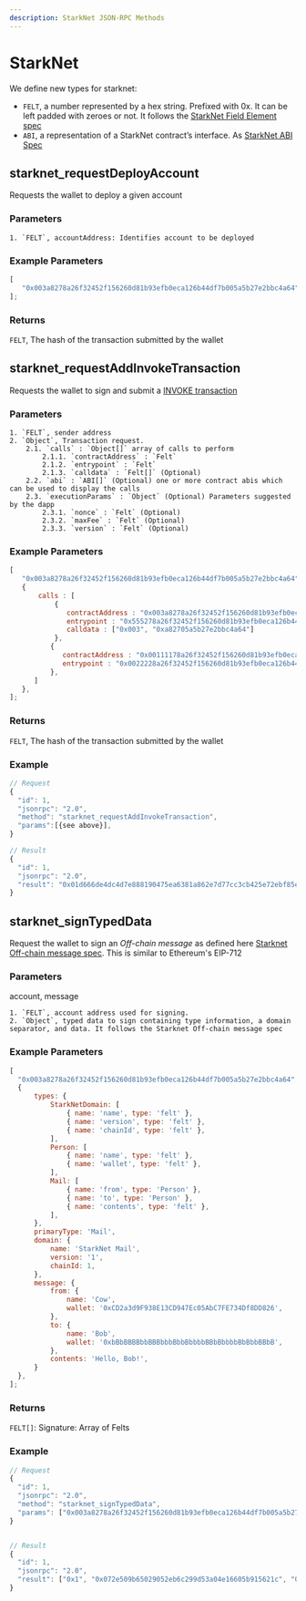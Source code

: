 ```yaml
---
description: StarkNet JSON-RPC Methods
---
```


# StarkNet

We define new types for starknet:
- `FELT`, a number represented by a hex string. Prefixed with 0x. It can be left padded with zeroes or not. It follows the [StarkNet Field Element spec](https://starknet.io/docs/how_cairo_works/cairo_intro.html#field-elements)
- `ABI`, a representation of a StarkNet contract’s interface. As [StarkNet ABI Spec](https://docs.starknet.io/documentation/develop/Contracts/contract-abi/)



## starknet_requestDeployAccount

Requests the wallet to deploy a given account

### Parameters

```
1. `FELT`, accountAddress: Identifies account to be deployed
```

### Example Parameters

```javascript
[
   "0x003a8278a26f32452f156260d81b93efb0eca126b44df7b005a5b27e2bbc4a64",
];
```

### Returns

`FELT`, The hash of the transaction submitted by the wallet



## starknet_requestAddInvokeTransaction

Requests the wallet to sign and submit a [INVOKE transaction](https://docs.starknet.io/documentation/develop/Blocks/transactions/#invoke_transaction)

### Parameters

```
1. `FELT`, sender address
2. `Object`, Transaction request.
    2.1. `calls` : `Object[]` array of calls to perform
        2.1.1. `contractAddress` : `Felt`
        2.1.2. `entrypoint` : `Felt`
        2.1.3. `calldata` : `Felt[]` (Optional)
    2.2. `abi` : `ABI[]` (Optional) one or more contract abis which can be used to display the calls
    2.3. `executionParams` : `Object` (Optional) Parameters suggested by the dapp
        2.3.1. `nonce` : `Felt` (Optional)
        2.3.2. `maxFee` : `Felt` (Optional)
        2.3.3. `version` : `Felt` (Optional)
```


### Example Parameters

```javascript
[
   "0x003a8278a26f32452f156260d81b93efb0eca126b44df7b005a5b27e2bbc4a64",
   {
       calls : [
           {
              contractAddress : "0x003a8278a26f32452f156260d81b93efb0eca126b44df7b005a5b27e2bbc4a64",
              entrypoint : "0x555278a26f32452f156260d81b93efb0eca126b44df7b005a5b27e2bbc4a64",
              calldata : ["0x003", "0xa82705a5b27e2bbc4a64"]
           },
          {
             contractAddress : "0x00111178a26f32452f156260d81b93efb0eca126b44df7b005a5b27e2bbc4a64",
             entrypoint : "0x0022228a26f32452f156260d81b93efb0eca126b44df7b005a5b27e2bbc4a64",
          },
      ]
   },
];
```

### Returns

`FELT`, The hash of the transaction submitted by the wallet

### Example

```javascript
// Request
{
  "id": 1,
  "jsonrpc": "2.0",
  "method": "starknet_requestAddInvokeTransaction",
  "params":[{see above}],
}

// Result
{
  "id": 1,
  "jsonrpc": "2.0",
  "result": "0x01d666de4dc4d7e888190475ea6381a862e7d77cc3cb425e72ebf85e1d5144fa"
}
```


## starknet_signTypedData

Request the wallet to sign an *Off-chain message* as defined here [Starknet Off-chain message spec](https://community.starknet.io/t/signing-transactions-and-off-chain-messages/66).  This is similar to Ethereum's EIP-712

### Parameters

account, message
```
1. `FELT`, account address used for signing.
2. `Object`, typed data to sign containing type information, a domain separator, and data. It follows the Starknet Off-chain message spec
```

### Example Parameters

```javascript
[
  "0x003a8278a26f32452f156260d81b93efb0eca126b44df7b005a5b27e2bbc4a64",
  {
      types: {
          StarkNetDomain: [
              { name: 'name', type: 'felt' },
              { name: 'version', type: 'felt' },
              { name: 'chainId', type: 'felt' },
          ],
          Person: [
              { name: 'name', type: 'felt' },
              { name: 'wallet', type: 'felt' },
          ],
          Mail: [
              { name: 'from', type: 'Person' },
              { name: 'to', type: 'Person' },
              { name: 'contents', type: 'felt' },
          ],
      },
      primaryType: 'Mail',
      domain: {
          name: 'StarkNet Mail',
          version: '1',
          chainId: 1,
      },
      message: {
          from: {
              name: 'Cow',
              wallet: '0xCD2a3d9F938E13CD947Ec05AbC7FE734Df8DD826',
          },
          to: {
              name: 'Bob',
              wallet: '0xbBbBBBBbbBBBbbbBbbBbbbbBBbBbbbbBbBbbBBbB',
          },
          contents: 'Hello, Bob!',
      }
  },
];
```

### Returns

`FELT[]`: Signature: Array of Felts

### Example

```javascript
// Request
{
  "id": 1,
  "jsonrpc": "2.0",
  "method": "starknet_signTypedData",
  "params": ["0x003a8278a26f32452f156260d81b93efb0eca126b44df7b005a5b27e2bbc4a64", {see above}]
}


// Result
{
  "id": 1,
  "jsonrpc": "2.0",
  "result": ["0x1", "0x072e509b65029052eb6c299d53a04e16605b915621c", "0x07897a4646"]
}
```

